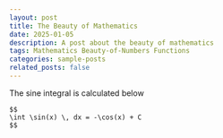 ```yaml
---
layout: post
title: The Beauty of Mathematics
date: 2025-01-05
description: A post about the beauty of mathematics
tags: Mathematics Beauty-of-Numbers Functions 
categories: sample-posts
related_posts: false
---
```


The sine integral is calculated below
```
$$
\int \sin(x) \, dx = -\cos(x) + C
$$

```
